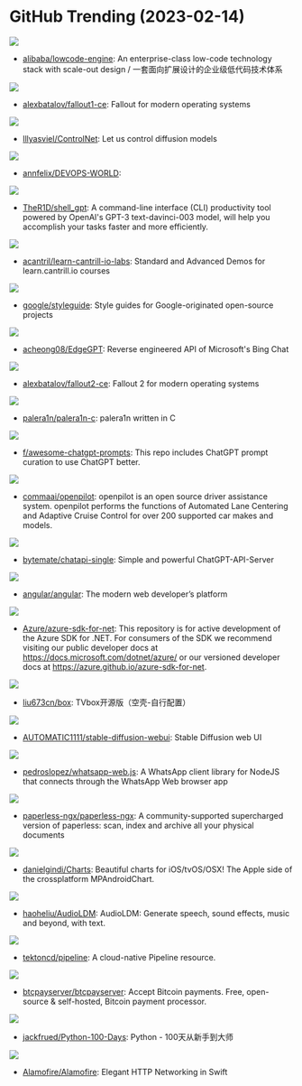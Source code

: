 # GitHub Trending (2023-02-14)

![](https://img.shields.io/badge/TypeScript-New%20153-green?style=flat-square&logo=appveyor)
- [alibaba/lowcode-engine](https://github.com/alibaba/lowcode-engine): An enterprise-class low-code technology stack with scale-out design / 一套面向扩展设计的企业级低代码技术体系

![](https://img.shields.io/badge/C%2B%2B-New%20128-green?style=flat-square&logo=appveyor)
- [alexbatalov/fallout1-ce](https://github.com/alexbatalov/fallout1-ce): Fallout for modern operating systems

![](https://img.shields.io/badge/Python-New%20393-green?style=flat-square&logo=appveyor)
- [lllyasviel/ControlNet](https://github.com/lllyasviel/ControlNet): Let us control diffusion models

![](https://img.shields.io/badge/none-New%2036-green?style=flat-square&logo=appveyor)
- [annfelix/DEVOPS-WORLD](https://github.com/annfelix/DEVOPS-WORLD): 

![](https://img.shields.io/badge/Python-New%20336-green?style=flat-square&logo=appveyor)
- [TheR1D/shell_gpt](https://github.com/TheR1D/shell_gpt): A command-line interface (CLI) productivity tool powered by OpenAI's GPT-3 text-davinci-003 model, will help you accomplish your tasks faster and more efficiently.

![](https://img.shields.io/badge/Python-New%2025-green?style=flat-square&logo=appveyor)
- [acantril/learn-cantrill-io-labs](https://github.com/acantril/learn-cantrill-io-labs): Standard and Advanced Demos for learn.cantrill.io courses

![](https://img.shields.io/badge/HTML-New%20185-green?style=flat-square&logo=appveyor)
- [google/styleguide](https://github.com/google/styleguide): Style guides for Google-originated open-source projects

![](https://img.shields.io/badge/Python-New%20383-green?style=flat-square&logo=appveyor)
- [acheong08/EdgeGPT](https://github.com/acheong08/EdgeGPT): Reverse engineered API of Microsoft's Bing Chat

![](https://img.shields.io/badge/C%2B%2B-New%2058-green?style=flat-square&logo=appveyor)
- [alexbatalov/fallout2-ce](https://github.com/alexbatalov/fallout2-ce): Fallout 2 for modern operating systems

![](https://img.shields.io/badge/C-New%2039-green?style=flat-square&logo=appveyor)
- [palera1n/palera1n-c](https://github.com/palera1n/palera1n-c): palera1n written in C

![](https://img.shields.io/badge/HTML-New%20819-green?style=flat-square&logo=appveyor)
- [f/awesome-chatgpt-prompts](https://github.com/f/awesome-chatgpt-prompts): This repo includes ChatGPT prompt curation to use ChatGPT better.

![](https://img.shields.io/badge/Python-New%20126-green?style=flat-square&logo=appveyor)
- [commaai/openpilot](https://github.com/commaai/openpilot): openpilot is an open source driver assistance system. openpilot performs the functions of Automated Lane Centering and Adaptive Cruise Control for over 200 supported car makes and models.

![](https://img.shields.io/badge/TypeScript-New%2033-green?style=flat-square&logo=appveyor)
- [bytemate/chatapi-single](https://github.com/bytemate/chatapi-single): Simple and powerful ChatGPT-API-Server

![](https://img.shields.io/badge/TypeScript-New%2038-green?style=flat-square&logo=appveyor)
- [angular/angular](https://github.com/angular/angular): The modern web developer’s platform

![](https://img.shields.io/badge/none-New%2016-green?style=flat-square&logo=appveyor)
- [Azure/azure-sdk-for-net](https://github.com/Azure/azure-sdk-for-net): This repository is for active development of the Azure SDK for .NET. For consumers of the SDK we recommend visiting our public developer docs at https://docs.microsoft.com/dotnet/azure/ or our versioned developer docs at https://azure.github.io/azure-sdk-for-net.

![](https://img.shields.io/badge/none-New%20107-green?style=flat-square&logo=appveyor)
- [liu673cn/box](https://github.com/liu673cn/box): TVbox开源版（空壳-自行配置）

![](https://img.shields.io/badge/Python-New%20294-green?style=flat-square&logo=appveyor)
- [AUTOMATIC1111/stable-diffusion-webui](https://github.com/AUTOMATIC1111/stable-diffusion-webui): Stable Diffusion web UI

![](https://img.shields.io/badge/JavaScript-New%2086-green?style=flat-square&logo=appveyor)
- [pedroslopez/whatsapp-web.js](https://github.com/pedroslopez/whatsapp-web.js): A WhatsApp client library for NodeJS that connects through the WhatsApp Web browser app

![](https://img.shields.io/badge/Python-New%2040-green?style=flat-square&logo=appveyor)
- [paperless-ngx/paperless-ngx](https://github.com/paperless-ngx/paperless-ngx): A community-supported supercharged version of paperless: scan, index and archive all your physical documents

![](https://img.shields.io/badge/Swift-New%204-green?style=flat-square&logo=appveyor)
- [danielgindi/Charts](https://github.com/danielgindi/Charts): Beautiful charts for iOS/tvOS/OSX! The Apple side of the crossplatform MPAndroidChart.

![](https://img.shields.io/badge/Python-New%2045-green?style=flat-square&logo=appveyor)
- [haoheliu/AudioLDM](https://github.com/haoheliu/AudioLDM): AudioLDM: Generate speech, sound effects, music and beyond, with text.

![](https://img.shields.io/badge/Go-New%202-green?style=flat-square&logo=appveyor)
- [tektoncd/pipeline](https://github.com/tektoncd/pipeline): A cloud-native Pipeline resource.

![](https://img.shields.io/badge/C%23-New%208-green?style=flat-square&logo=appveyor)
- [btcpayserver/btcpayserver](https://github.com/btcpayserver/btcpayserver): Accept Bitcoin payments. Free, open-source & self-hosted, Bitcoin payment processor.

![](https://img.shields.io/badge/Python-New%2083-green?style=flat-square&logo=appveyor)
- [jackfrued/Python-100-Days](https://github.com/jackfrued/Python-100-Days): Python - 100天从新手到大师

![](https://img.shields.io/badge/Swift-New%208-green?style=flat-square&logo=appveyor)
- [Alamofire/Alamofire](https://github.com/Alamofire/Alamofire): Elegant HTTP Networking in Swift

